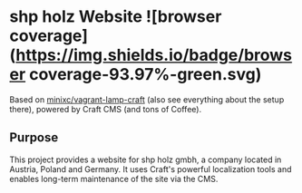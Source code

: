 shp holz Website ![browser coverage](https://img.shields.io/badge/browser coverage-93.97%-green.svg)
================
Based on [minixc/vagrant-lamp-craft](https://github.com/MiniXC/vagrant-lamp-craft) (also see everything about the setup there), powered by Craft CMS (and tons of Coffee).

Purpose
-------
This project provides a website for shp holz gmbh, a company located in Austria, Poland and Germany. It uses Craft's powerful localization tools and enables long-term maintenance of the site via the CMS.
